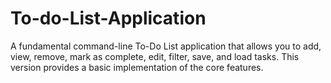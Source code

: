 # To-do-List-Application
A fundamental command-line To-Do List application that allows you to add, view, remove, mark as complete, edit, filter, save, and load tasks. This version provides a basic implementation of the core features.
